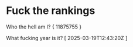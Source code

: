 # Fuck the rankings

Who the hell am I?
{ 11875755 }

What fucking year is it?
[ 2025-03-19T12:43:20Z ]
